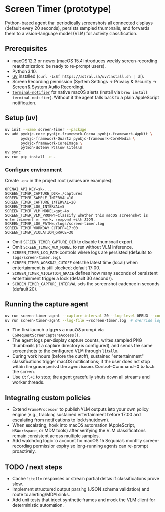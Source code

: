 # Screen Timer (prototype)

Python-based agent that periodically screenshots all connected displays (default every 20 seconds), persists sampled thumbnails, and forwards them to a vision-language model (VLM) for activity classification.

## Prerequisites
- macOS 12.3 or newer (macOS 15.4 introduces weekly screen-recording reauthorization: be ready to re-prompt users).
- Python 3.10.
- [uv](https://github.com/astral-sh/uv) installed (`curl -LsSf https://astral.sh/uv/install.sh | sh`).
- Screen Recording permission (System Settings → Privacy & Security → Screen & System Audio Recording).
- [`terminal-notifier`](https://github.com/julienXX/terminal-notifier) for native macOS alerts (install via `brew install terminal-notifier`). Without it the agent falls back to a plain AppleScript notification.

## Setup (uv)
```bash
uv init --name screen-timer --package
uv add pyobjc-core pyobjc-framework-Cocoa pyobjc-framework-AppKit \
       pyobjc-framework-Quartz pyobjc-framework-CoreMedia \
       pyobjc-framework-CoreImage \
       python-dotenv Pillow litellm
uv sync
uv run pip install -e .
```

### Configure environment
Create `.env` in the project root (values are examples):
```env
OPENAI_API_KEY=sk-...
SCREEN_TIMER_CAPTURE_DIR=./captures
SCREEN_TIMER_SAMPLE_INTERVAL=10
SCREEN_TIMER_CAPTURE_INTERVAL=20
SCREEN_TIMER_LOG_INTERVAL=5
SCREEN_TIMER_VLM_MODEL=gpt-4o
SCREEN_TIMER_VLM_PROMPT=Classify whether this macOS screenshot is entertainment or work; respond with JSON.
SCREEN_TIMER_LOG_PATH=./logs/screen-timer.log
SCREEN_TIMER_WORKDAY_CUTOFF=17:00
SCREEN_TIMER_VIOLATION_GRACE=30
```
- Omit `SCREEN_TIMER_CAPTURE_DIR` to disable thumbnail export.
- Omit `SCREEN_TIMER_VLM_MODEL` to run without VLM inference.
- `SCREEN_TIMER_LOG_PATH` controls where logs are persisted (defaults to `logs/screen-timer.log`).
- `SCREEN_TIMER_WORKDAY_CUTOFF` sets the latest time (local) when entertainment is still blocked; default 17:00.
- `SCREEN_TIMER_VIOLATION_GRACE` defines how many seconds of persistent entertainment trigger a lock (default 30 seconds).
- `SCREEN_TIMER_CAPTURE_INTERVAL` sets the screenshot cadence in seconds (default 20).

## Running the capture agent
```bash
uv run screen-timer-agent --capture-interval 20 --log-level DEBUG --console-level INFO
uv run screen-timer-agent --log-file ~/screen-timer.log  # override log path
```
- The first launch triggers a macOS prompt via `CGRequestScreenCaptureAccess()`.
- The agent logs per-display capture counts, writes sampled PNG thumbnails (if a capture directory is configured), and sends the same screenshots to the configured VLM through `litellm`.
- During work hours (before the cutoff), sustained "entertainment" classifications trigger macOS notifications; if the user does not stop within the grace period the agent issues Control+Command+Q to lock the screen.
- Use `Ctrl+C` to stop; the agent gracefully shuts down all streams and worker threads.

## Integrating custom policies
- Extend `FrameProcessor` to publish VLM outputs into your own policy engine (e.g., tracking sustained entertainment before 17:00 and escalating from notifications to lock/shutdown).
- When escalating, hook into macOS automation (AppleScript, `NSWorkspace`, or MDM tools) after verifying the VLM classifications remain consistent across multiple samples.
- Add watchdog logic to account for macOS 15 Sequoia’s monthly screen-recording permission expiry so long-running agents can re-prompt proactively.

## TODO / next steps
- Cache `litellm` responses or stream partial deltas if classifications prove slow.
- Implement structured output parsing (JSON schema validation) and route to alerting/MDM sinks.
- Add unit tests that inject synthetic frames and mock the VLM client for deterministic automation.
